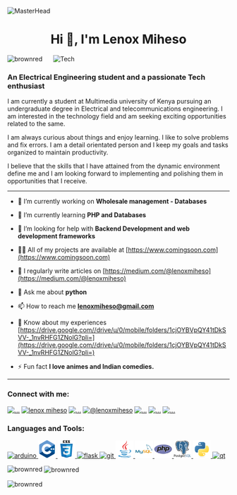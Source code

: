 ![MasterHead](https://15d.co/wp-content/uploads/2018/04/3loaders.gif)
<h1 align="center">Hi 👋, I'm Lenox Miheso</h1>
<img align="right" alt="Tech" Width="400" src="https://camo.githubusercontent.com/29ff2741f7da6031d364bd050da54882e6d57b22d0e4b5de2603b3e5f7a3aaef/68747470733a2f2f6d69726f2e6d656469756d2e636f6d2f6d61782f3330302f302a37513379765349765f7430696f4a2d5a2e676966">
<p align="left"> <img src="https://komarev.com/ghpvc/?username=brownred&label=Profile%20views&color=0e75b6&style=flat" alt="brownred" /> </p>

<h3> An Electrical Engineering student and a passionate Tech enthusiast </h3>
 I am currently a student at Multimedia university of Kenya pursuing an undergraduate degree in Electrical and telecommunications engineering. I am interested in the technology field and am seeking exciting opportunities related to the same.

I am always curious about things and enjoy learning. I like to solve problems and fix errors. I am a detail orientated person and I keep my goals and tasks organized to maintain productivity.

I believe that the skills that I have attained from the dynamic environment define me and I am looking forward to implementing and polishing them in opportunities that I receive.

----------------------------------------------------------------------------------------------------------------------------------------

- 🔭 I’m currently working on **Wholesale management - Databases**

- 🌱 I’m currently learning **PHP and Databases**

- 🤝 I’m looking for help with **Backend Development and web development frameworks**

- 👨‍💻 All of my projects are available at [https://www.comingsoon.com](https://www.comingsoon.com)

- 📝 I regularly write articles on [https://medium.com/@lenoxmiheso](https://medium.com/@lenoxmiheso)

- 💬 Ask me about **python**

- 📫 How to reach me **lenoxmiheso@gmail.com**

- 📄 Know about my experiences [https://drive.google.com//drive/u/0/mobile/folders/1cjOYBVpQY41tDkSVV-_1nvRHFG1ZNolG?pli=](https://drive.google.com//drive/u/0/mobile/folders/1cjOYBVpQY41tDkSVV-_1nvRHFG1ZNolG?pli=)

- ⚡ Fun fact **I love animes and Indian comedies.**

_____________________________________________________________________________________________________________________________________

<h3 align="left">Connect with me:</h3>
<p align="left">
<a href="https://twitter.com/..." target="blank"><img align="center" src="https://raw.githubusercontent.com/rahuldkjain/github-profile-readme-generator/master/src/images/icons/Social/twitter.svg" alt="..." height="30" width="40" /></a>
<a href="https://linkedin.com/in/lenox miheso" target="blank"><img align="center" src="https://raw.githubusercontent.com/rahuldkjain/github-profile-readme-generator/master/src/images/icons/Social/linked-in-alt.svg" alt="lenox miheso" height="30" width="40" /></a>
<a href="https://instagram.com/..." target="blank"><img align="center" src="https://raw.githubusercontent.com/rahuldkjain/github-profile-readme-generator/master/src/images/icons/Social/instagram.svg" alt="..." height="30" width="40" /></a>
<a href="https://medium.com/@lenoxmiheso" target="blank"><img align="center" src="https://raw.githubusercontent.com/rahuldkjain/github-profile-readme-generator/master/src/images/icons/Social/medium.svg" alt="@lenoxmiheso" height="30" width="40" /></a>
<a href="https://www.youtube.com/c/..." target="blank"><img align="center" src="https://raw.githubusercontent.com/rahuldkjain/github-profile-readme-generator/master/src/images/icons/Social/youtube.svg" alt="..." height="30" width="40" /></a>
<a href="https://www.leetcode.com/..." target="blank"><img align="center" src="https://raw.githubusercontent.com/rahuldkjain/github-profile-readme-generator/master/src/images/icons/Social/leet-code.svg" alt="..." height="30" width="40" /></a>
<a href="https://auth.geeksforgeeks.org/user/..." target="blank"><img align="center" src="https://raw.githubusercontent.com/rahuldkjain/github-profile-readme-generator/master/src/images/icons/Social/geeks-for-geeks.svg" alt="..." height="30" width="40" /></a>
</p>

<h3 align="left">Languages and Tools:</h3>
<p align="left"> <a href="https://www.arduino.cc/" target="_blank" rel="noreferrer"> <img src="https://cdn.worldvectorlogo.com/logos/arduino-1.svg" alt="arduino" width="40" height="40"/> </a> <a href="https://www.w3schools.com/cpp/" target="_blank" rel="noreferrer"> <img src="https://raw.githubusercontent.com/devicons/devicon/master/icons/cplusplus/cplusplus-original.svg" alt="cplusplus" width="40" height="40"/> </a> <a href="https://www.w3schools.com/css/" target="_blank" rel="noreferrer"> <img src="https://raw.githubusercontent.com/devicons/devicon/master/icons/css3/css3-original-wordmark.svg" alt="css3" width="40" height="40"/> </a> <a href="https://flask.palletsprojects.com/" target="_blank" rel="noreferrer"> <img src="https://www.vectorlogo.zone/logos/pocoo_flask/pocoo_flask-icon.svg" alt="flask" width="40" height="40"/> </a> <a href="https://git-scm.com/" target="_blank" rel="noreferrer"> <img src="https://www.vectorlogo.zone/logos/git-scm/git-scm-icon.svg" alt="git" width="40" height="40"/> </a> <a href="https://www.java.com" target="_blank" rel="noreferrer"> <img src="https://raw.githubusercontent.com/devicons/devicon/master/icons/java/java-original.svg" alt="java" width="40" height="40"/> </a> <a href="https://www.mysql.com/" target="_blank" rel="noreferrer"> <img src="https://raw.githubusercontent.com/devicons/devicon/master/icons/mysql/mysql-original-wordmark.svg" alt="mysql" width="40" height="40"/> </a> <a href="https://www.php.net" target="_blank" rel="noreferrer"> <img src="https://raw.githubusercontent.com/devicons/devicon/master/icons/php/php-original.svg" alt="php" width="40" height="40"/> </a> <a href="https://www.postgresql.org" target="_blank" rel="noreferrer"> <img src="https://raw.githubusercontent.com/devicons/devicon/master/icons/postgresql/postgresql-original-wordmark.svg" alt="postgresql" width="40" height="40"/> </a> <a href="https://www.python.org" target="_blank" rel="noreferrer"> <img src="https://raw.githubusercontent.com/devicons/devicon/master/icons/python/python-original.svg" alt="python" width="40" height="40"/> </a> <a href="https://www.qt.io/" target="_blank" rel="noreferrer"> <img src="https://upload.wikimedia.org/wikipedia/commons/0/0b/Qt_logo_2016.svg" alt="qt" width="40" height="40"/> </a> </p>

<p><img align="left" src="https://github-readme-stats.vercel.app/api/top-langs?username=brownred&show_icons=true&locale=en&layout=compact" alt="brownred" /></p>

<p>&nbsp;<img align="center" src="https://github-readme-stats.vercel.app/api?username=brownred&show_icons=true&locale=en" alt="brownred" /></p>

<p><img align="center" src="https://github-readme-streak-stats.herokuapp.com/?user=brownred&" alt="brownred" /></p>
